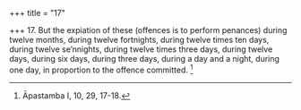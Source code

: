 +++
title = "17"

+++
17. But the expiation of these (offences is to perform penances) during twelve months, during twelve fortnights, during twelve times ten days, during twelve se’nnights, during twelve times three days, during twelve days, during six days, during three days, during a day and a night, during one day, in proportion to the offence committed. [^13] 


[^13]:  Āpastamba I, 10, 29, 17-18.
